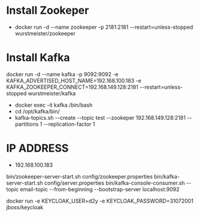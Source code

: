 # Install Zookeper

- docker run -d --name zookeeper -p 2181:2181 --restart=unless-stopped wurstmeister/zookeeper

# Install Kafka

docker run -d --name kafka -p 9092:9092 -e KAFKA_ADVERTISED_HOST_NAME=192.168.100.183 -e KAFKA_ZOOKEEPER_CONNECT=192.168.149.128:2181 --restart=unless-stopped wurstmeister/kafka

- docker exec -it kafka /bin/bash
- cd /opt/kafka/bin/
- kafka-topics.sh --create --topic test --zookeper 192.168.149.128:2181 --partitions 1 --replication-factor 1

# IP ADDRESS

- 192.168.100.183

bin/zookeeper-server-start.sh config/zookeeper.properties
bin/kafka-server-start.sh config/server.properties
bin/kafka-console-consumer.sh --topic email-topic --from-beginning --bootstrap-server localhost:9092

docker run -e KEYCLOAK_USER=d2y -e KEYCLOAK_PASSWORD=31072001 jboss/keycloak
